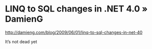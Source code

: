 <!--
id: 196196412
link: http://kevinisom.info/post/196196412/linq-to-sql-changes-in-net-4-0-damieng
slug: linq-to-sql-changes-in-net-4-0-damieng
date: Fri Sep 25 2009 12:31:06 GMT+1200 (NZST)
raw: {"blog_name":"kevinisom","id":196196412,"post_url":"http://kevinisom.info/post/196196412/linq-to-sql-changes-in-net-4-0-damieng","slug":"linq-to-sql-changes-in-net-4-0-damieng","type":"link","date":"2009-09-25 00:31:06 GMT","timestamp":1253838666,"state":"published","format":"html","reblog_key":"oxaqoXaF","tags":[],"short_url":"http://tmblr.co/Zw68YyBiRWy","highlighted":[],"feed_item":"http://damieng.com/blog/2009/06/01/linq-to-sql-changes-in-net-40","from_feed_id":"650234","note_count":0,"title":"LINQ to SQL changes in .NET 4.0 » DamienG","url":"http://damieng.com/blog/2009/06/01/linq-to-sql-changes-in-net-40","description":"<p>It&#8217;s not dead yet</p>"}
publish: 2009-09-025
tags: 
title: LINQ to SQL changes in .NET 4.0 » DamienG
-->


LINQ to SQL changes in .NET 4.0 » DamienG
=========================================

<http://damieng.com/blog/2009/06/01/linq-to-sql-changes-in-net-40>

It’s not dead yet


